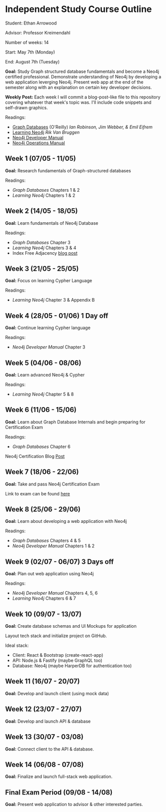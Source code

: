 # Independent Study Course Outline

Student: Ethan Arrowood

Advisor: Professor Kreimendahl

Number of weeks: 14

Start: May 7th (Monday)

End: August 7th (Tuesday)

**Goal:** Study Graph structured database fundamentals and become a Neo4j certified professional. Demonstrate understanding of Neo4j by developing a web application leverging Neo4j. Present web app at the end of the semester along with an explanation on certain key developer decisions. 

**Weekly Post:** Each week I will commit a blog-post-like file to this repository covering whatever that week's topic was. I'll include code snippets and self-drawn graphics. 

Readings:
- [Graph Databases](http://graphdatabases.com/) (O'Reilly) *Ian Robinson, Jim Webber, & Emil Eifrem*
- [Learning Neo4j](https://neo4j.com/book-learning-neo4j/) *Rik Van Bruggen*
- [Neo4j Developer Manual](https://neo4j.com/docs/developer-manual/current/)
- [Neo4j Operations Manual](https://neo4j.com/docs/operations-manual/current/)

## Week 1 (07/05 - 11/05)
**Goal:** Research fundamentals of Graph-structured databases

Readings:
- *Graph Databases* Chapters 1 & 2
- *Learning Neo4j* Chapters 1 & 2

## Week 2 (14/05 - 18/05)
**Goal:** Learn fundamentals of Neo4j Database

Readings: 
- *Graph Databases* Chapter 3
- *Learning Neo4j* Chapters 3 & 4
- Index Free Adjacency [blog post](https://medium.com/@dmccreary/how-to-explain-index-free-adjacency-to-your-manager-1a8e68ec664a)

## Week 3 (21/05 - 25/05)
**Goal:** Focus on learning Cypher Language

Readings:
- *Learning Neo4j* Chapter 3 & Appendix B

## Week 4 (28/05 - 01/06) 1 Day off
**Goal:** Continue learning Cypher language

Readings:
- *Neo4j Developer Manual* Chapter 3

## Week 5 (04/06 - 08/06)
**Goal:** Learn advanced Neo4j & Cypher

Readings:
- *Learning Neo4j* Chapter 5 & 8

## Week 6 (11/06 - 15/06)
**Goal:** Learn about Graph Database Internals and begin preparing for Certification Exam

Readings:
- *Graph Databases* Chapter 6

Neo4j Certification Blog [Post](https://medium.com/neo4j/neo4j-certification-how-to-pass-like-a-pro-eed6daa7c6f7)

## Week 7 (18/06 - 22/06)
**Goal:** Take and pass Neo4j Certification Exam

Link to exam can be found [here](https://neo4j.com/graphacademy/neo4j-certification/)

## Week 8 (25/06 - 29/06)
**Goal:** Learn about developing a web application with Neo4j

Readings:
- *Graph Databases* Chapters 4 & 5
- *Neo4j Developer Manual* Chapters 1 & 2

## Week 9 (02/07 - 06/07) 3 Days off
**Goal:** Plan out web application using Neo4j

Readings: 
- *Neo4j Developer Manual* Chapters 4, 5, 6
- *Learning Neo4j* Chapters 6 & 7

## Week 10 (09/07 - 13/07)
**Goal:** Create database schemas and UI Mockups for application

Layout tech stack and initialize project on GitHub.

Ideal stack: 
- Client: React & Bootstrap (create-react-app)
- API: Node.js & Fastify (maybe GraphQL too)
- Database: Neo4j (maybe HarperDB for authentication too)

## Week 11 (16/07 - 20/07)
**Goal:** Develop and launch client (using mock data)

## Week 12 (23/07 - 27/07)
**Goal:** Develop and launch API & database

## Week 13 (30/07 - 03/08)
**Goal:** Connect client to the API & database. 

## Week 14 (06/08 - 07/08)
**Goal:** Finalize and launch full-stack web application. 

## Final Exam Period (09/08 - 14/08)
**Goal:** Present web application to advisor & other interested parties.
